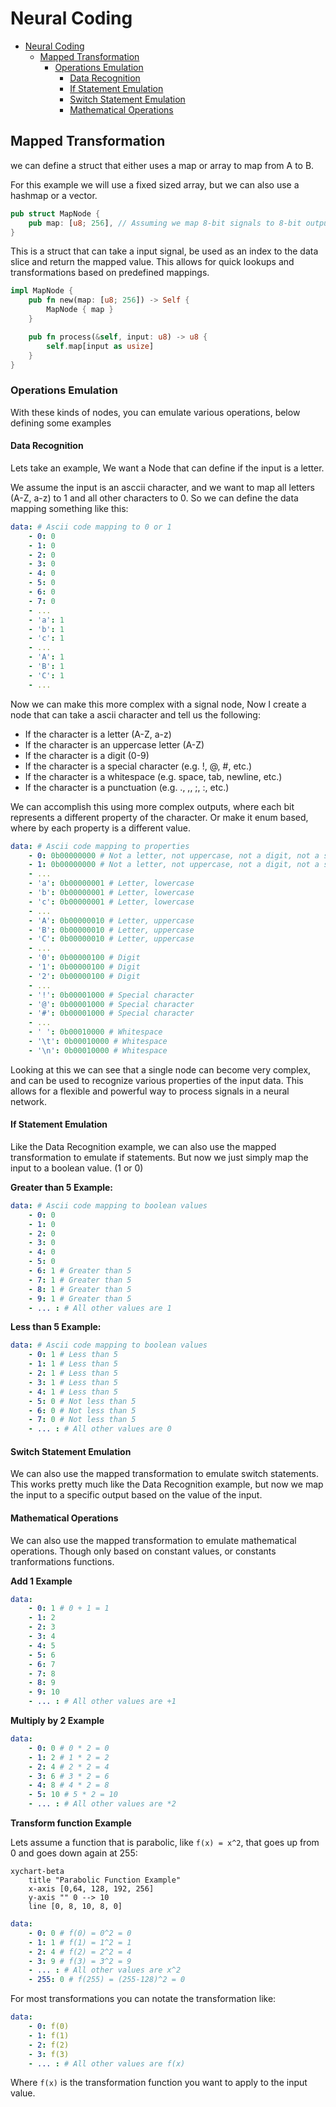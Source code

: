 # Neural Coding 

- [Neural Coding](#neural-coding)
  - [Mapped Transformation](#mapped-transformation)
    - [Operations Emulation](#operations-emulation)
      - [Data Recognition](#data-recognition)
      - [If Statement Emulation](#if-statement-emulation)
      - [Switch Statement Emulation](#switch-statement-emulation)
      - [Mathematical Operations](#mathematical-operations)


## Mapped Transformation

we can define a struct that either uses a map or array to map from A to B.

For this example we will use a fixed sized array, but we can also use a hashmap or a vector.

```rust
pub struct MapNode {
    pub map: [u8; 256], // Assuming we map 8-bit signals to 8-bit outputs
}
```

This is a struct that can take a input signal, be used as an index to the data slice and return the mapped value. This allows for quick lookups and transformations based on predefined mappings.

```rust
impl MapNode {
    pub fn new(map: [u8; 256]) -> Self {
        MapNode { map }
    }

    pub fn process(&self, input: u8) -> u8 {
        self.map[input as usize]
    }
}
```

### Operations Emulation

With these kinds of nodes, you can emulate various operations, below defining some examples

#### Data Recognition

Lets take an example, We want a Node that can define if the input is a letter.

We assume the input is an asccii character, and we want to map all letters (A-Z, a-z) to 1 and all other characters to 0.
So we can define the data mapping something like this:

```yaml
data: # Ascii code mapping to 0 or 1
    - 0: 0
    - 1: 0
    - 2: 0
    - 3: 0
    - 4: 0
    - 5: 0
    - 6: 0
    - 7: 0
    - ...
    - 'a': 1
    - 'b': 1
    - 'c': 1
    - ...
    - 'A': 1
    - 'B': 1
    - 'C': 1
    - ...
```

Now we can make this more complex with a signal node, Now I create a node that can take a ascii character and tell us the following:

- If the character is a letter (A-Z, a-z)
- If the character is an uppercase letter (A-Z)
- If the character is a digit (0-9)
- If the character is a special character (e.g. !, @, #, etc.)
- If the character is a whitespace (e.g. space, tab, newline, etc.)
- If the character is a punctuation (e.g. ., ,, ;, :, etc.)

We can accomplish this using more complex outputs, where each bit represents a different property of the character. Or make it enum based, where by each property is a different value.

```yaml
data: # Ascii code mapping to properties
    - 0: 0b00000000 # Not a letter, not uppercase, not a digit, not a special character, not whitespace, not punctuation
    - 1: 0b00000000 # Not a letter, not uppercase, not a digit, not a special character, not whitespace, not punctuation
    - ...
    - 'a': 0b00000001 # Letter, lowercase
    - 'b': 0b00000001 # Letter, lowercase
    - 'c': 0b00000001 # Letter, lowercase
    - ...
    - 'A': 0b00000010 # Letter, uppercase
    - 'B': 0b00000010 # Letter, uppercase
    - 'C': 0b00000010 # Letter, uppercase
    - ...
    - '0': 0b00000100 # Digit
    - '1': 0b00000100 # Digit
    - '2': 0b00000100 # Digit
    - ...
    - '!': 0b00001000 # Special character
    - '@': 0b00001000 # Special character
    - '#': 0b00001000 # Special character
    - ...
    - ' ': 0b00010000 # Whitespace
    - '\t': 0b00010000 # Whitespace
    - '\n': 0b00010000 # Whitespace
```

Looking at this we can see that a single node can become very complex, and can be used to recognize various properties of the input data. This allows for a flexible and powerful way to process signals in a neural network.

#### If Statement Emulation

Like the Data Recognition example, we can also use the mapped transformation to emulate if statements. But now we just simply map the input to a boolean value. (1 or 0)

**Greater than 5 Example:**
```yaml
data: # Ascii code mapping to boolean values
    - 0: 0
    - 1: 0
    - 2: 0
    - 3: 0
    - 4: 0
    - 5: 0
    - 6: 1 # Greater than 5
    - 7: 1 # Greater than 5
    - 8: 1 # Greater than 5
    - 9: 1 # Greater than 5
    - ... : # All other values are 1
```

**Less than 5 Example:**
```yaml
data: # Ascii code mapping to boolean values
    - 0: 1 # Less than 5
    - 1: 1 # Less than 5
    - 2: 1 # Less than 5
    - 3: 1 # Less than 5
    - 4: 1 # Less than 5
    - 5: 0 # Not less than 5
    - 6: 0 # Not less than 5
    - 7: 0 # Not less than 5
    - ... : # All other values are 0
```

#### Switch Statement Emulation

We can also use the mapped transformation to emulate switch statements. This works pretty much like the Data Recognition example, but now we map the input to a specific output based on the value of the input.

#### Mathematical Operations

We can also use the mapped transformation to emulate mathematical operations. Though only based on constant values, or constants tranformations functions.

**Add 1 Example**
```yaml
data:
    - 0: 1 # 0 + 1 = 1
    - 1: 2
    - 2: 3
    - 3: 4
    - 4: 5
    - 5: 6
    - 6: 7
    - 7: 8
    - 8: 9
    - 9: 10
    - ... : # All other values are +1
```

**Multiply by 2 Example**
```yaml
data:
    - 0: 0 # 0 * 2 = 0
    - 1: 2 # 1 * 2 = 2
    - 2: 4 # 2 * 2 = 4
    - 3: 6 # 3 * 2 = 6
    - 4: 8 # 4 * 2 = 8
    - 5: 10 # 5 * 2 = 10
    - ... : # All other values are *2
```

**Transform function Example**

Lets assume a function that is parabolic, like `f(x) = x^2`, that goes up from 0 and goes down again at 255:

```mermaid
xychart-beta
    title "Parabolic Function Example"
    x-axis [0,64, 128, 192, 256]
    y-axis "" 0 --> 10
    line [0, 8, 10, 8, 0]
```

```yaml
data:
    - 0: 0 # f(0) = 0^2 = 0
    - 1: 1 # f(1) = 1^2 = 1
    - 2: 4 # f(2) = 2^2 = 4
    - 3: 9 # f(3) = 3^2 = 9
    - ... : # All other values are x^2
    - 255: 0 # f(255) = (255-128)^2 = 0
```

For most transformations you can notate the transformation like:

```yaml
data:
    - 0: f(0)
    - 1: f(1)
    - 2: f(2)
    - 3: f(3)
    - ... : # All other values are f(x)
```

Where `f(x)` is the transformation function you want to apply to the input value.